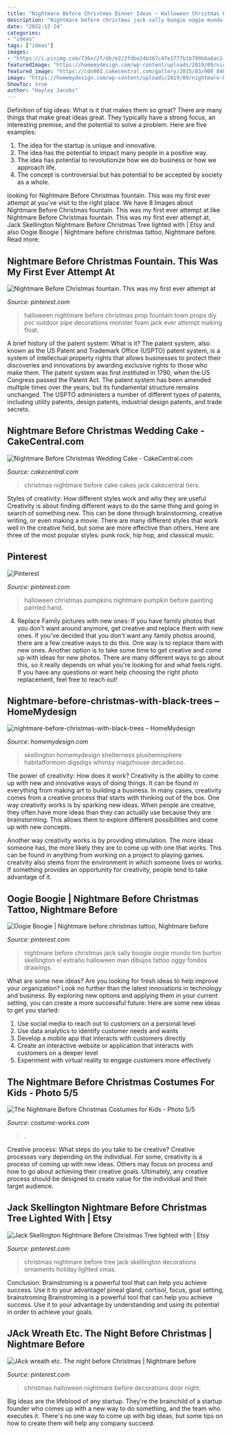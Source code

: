 ```yaml
---
title: "Nightmare Before Christmas Dinner Ideas ~ Halloween Christmas Pumpkins Nightmare Pumpkin Before Painting Painted Hand"
description: "Nightmare before christmas jack sally boogie oogie mundo tim burton skellington el extraño halloween man dibujos tattoo oggy fondos drawings"
date: "2022-12-24"
categories:
- "ideas"
tags: ["ideas"]
images:
- "https://i.pinimg.com/736x/2f/db/e2/2fdbe24b367c47e1777b1b799b8a8ac1--christmas-wreaths-halloween-wreaths.jpg"
featuredImage: "https://homemydesign.com/wp-content/uploads/2019/09/nightmare-before-christmas-with-black-trees.jpg"
featured_image: "https://cdn001.cakecentral.com/gallery/2015/03/900_848791tOir_nightmare-before-christmas-wedding-cake.jpg"
image: "https://homemydesign.com/wp-content/uploads/2019/09/nightmare-before-christmas-with-black-trees.jpg"
ShowToc: true
author: "Hayley Jacobs"
---
```



Definition of big ideas: What is it that makes them so great?
There are many things that make great ideas great. They typically have a strong focus, an interesting premise, and the potential to solve a problem. Here are five examples:
1. The idea for the startup is unique and innovative.
2. The idea has the potential to impact many people in a positive way.
3. The idea has potential to revolutionize how we do business or how we approach life. 
4. The concept is controversial but has potential to be accepted by society as a whole. 

	

		
looking for Nightmare Before Christmas fountain. This was my first ever attempt at you've visit to the right place. We have 8 Images about Nightmare Before Christmas fountain. This was my first ever attempt at like Nightmare Before Christmas fountain. This was my first ever attempt at, Jack Skellington Nightmare Before Christmas Tree lighted with | Etsy and also Oogie Boogie | Nightmare before christmas tattoo, Nightmare before. Read more:
		
    
## Nightmare Before Christmas Fountain. This Was My First Ever Attempt At

<img loading=lazy src="https://i.pinimg.com/originals/bd/97/3d/bd973d367c8fe9f1aab5b3334da56e18.png" onerror="this.onerror=null;this.src='https://tse1.mm.bing.net/th?id=OIP.V2kbJJ0J6lmRGl4CZuScbgHaNJ&amp;pid=15.1';" alt="Nightmare Before Christmas fountain. This was my first ever attempt at">

_Source: pinterest.com_

>halloween nightmare before christmas prop fountain town props diy pvc outdoor pipe decorations monster foam jack ever attempt making float. 

	

A brief history of the patent system: What is it?
The patent system, also known as the US Patent and Trademark Office (USPTO) patent system, is a system of intellectual property rights that allows businesses to protect their discoveries and innovations by awarding exclusive rights to those who make them. The patent system was first instituted in 1790, when the US Congress passed the Patent Act. The patent system has been amended multiple times over the years, but its fundamental structure remains unchanged. The USPTO administers a number of different types of patents, including utility patents, design patents, industrial design patents, and trade secrets.

    
## Nightmare Before Christmas Wedding Cake - CakeCentral.com

<img loading=lazy src="https://cdn001.cakecentral.com/gallery/2015/03/900_848791tOir_nightmare-before-christmas-wedding-cake.jpg" onerror="this.onerror=null;this.src='https://tse1.mm.bing.net/th?id=OIP.6ls5NaIhAvgoTWqG0bo-ywHaJ4&amp;pid=15.1';" alt="Nightmare Before Christmas Wedding Cake - CakeCentral.com">

_Source: cakecentral.com_

>christmas nightmare before cake cakes jack cakecentral tiers. 

	

Styles of creativity: How different styles work and why they are useful
Creativity is about finding different ways to do the same thing and going in search of something new. This can be done through brainstorming, creative writing, or even making a movie. There are many different styles that work well in the creative field, but some are more effective than others. Here are three of the most popular styles: punk rock, hip hop, and classical music.

    
## Pinterest

<img loading=lazy src="https://i.pinimg.com/736x/1f/53/a5/1f53a5c95bb1d71f0e1512c75886f1fd--christmas-pumpkins-halloween-pumpkins.jpg" onerror="this.onerror=null;this.src='https://tse3.mm.bing.net/th?id=OIP.9ta_B5dcvTrbMRhwQQ5J1QHaJ3&amp;pid=15.1';" alt="Pinterest">

_Source: pinterest.com_

>halloween christmas pumpkins nightmare pumpkin before painting painted hand. 

	

4. Replace Family pictures with new ones: If you have family photos that you don't want around anymore, get creative and replace them with new ones.
If you've decided that you don't want any family photos around, there are a few creative ways to do this. One way is to replace them with new ones. Another option is to take some time to get creative and come up with ideas for new photos. There are many different ways to go about this, so it really depends on what you're looking for and what feels right. If you have any questions or want help choosing the right photo replacement, feel free to reach out!

    
## Nightmare-before-christmas-with-black-trees – HomeMydesign

<img loading=lazy src="https://homemydesign.com/wp-content/uploads/2019/09/nightmare-before-christmas-with-black-trees.jpg" onerror="this.onerror=null;this.src='https://tse1.mm.bing.net/th?id=OIP.CGddTPNXJKB47JeB_DXxfgHaJ4&amp;pid=15.1';" alt="nightmare-before-christmas-with-black-trees – HomeMydesign">

_Source: homemydesign.com_

>skellington homemydesign shelterness plushemisphere habitatformom digsdigs whimsy magzhouse decadecoo. 

	

The power of creativity: How does it work?
Creativity is the ability to come up with new and innovative ways of doing things. It can be found in everything from making art to building a business. In many cases, creativity comes from a creative process that starts with thinking out of the box.
One way creativity works is by sparking new ideas. When people are creative, they often have more ideas than they can actually use because they are brainstorming. This allows them to explore different possibilities and come up with new concepts.

Another way creativity works is by providing stimulation. The more ideas someone has, the more likely they are to come up with one that works. This can be found in anything from working on a project to playing games. creatvity also stems from the environment in which someone lives or works. If something provides an opportunity for creativity, people tend to take advantage of it.

    
## Oogie Boogie | Nightmare Before Christmas Tattoo, Nightmare Before

<img loading=lazy src="https://i.pinimg.com/736x/8d/5e/b4/8d5eb4ab7639c4238e050f2a87c39ba0.jpg" onerror="this.onerror=null;this.src='https://tse3.mm.bing.net/th?id=OIP.grYl68XUCK4fRIp1ao8nPQHaLc&amp;pid=15.1';" alt="Oogie Boogie | Nightmare before christmas tattoo, Nightmare before">

_Source: pinterest.com_

>nightmare before christmas jack sally boogie oogie mundo tim burton skellington el extraño halloween man dibujos tattoo oggy fondos drawings. 

	

What are some new ideas?
Are you looking for fresh ideas to help improve your organization? Look no further than the latest innovations in technology and business. By exploring new options and applying them in your current setting, you can create a more successful future. Here are some new ideas to get you started: 
1. Use social media to reach out to customers on a personal level 
2. Use data analytics to identify customer needs and wants 
3. Develop a mobile app that interacts with customers directly 
4. Create an interactive website or application that interacts with customers on a deeper level 
5. Experiment with virtual reality to engage customers more effectively 

    
## The Nightmare Before Christmas Costumes For Kids - Photo 5/5

<img loading=lazy src="https://photos.costume-works.com/full/nightmare_before_christmas5.jpg" onerror="this.onerror=null;this.src='https://tse1.mm.bing.net/th?id=OIP.95Ayx_KnqxTxi2QEP7peggHaKZ&amp;pid=15.1';" alt="The Nightmare Before Christmas Costumes for Kids - Photo 5/5">

_Source: costume-works.com_

>. 

	

Creative process: What steps do you take to be creative?
Creative processes vary depending on the individual. For some, creativity is a process of coming up with new ideas. Others may focus on process and how to go about achieving their creative goals. Ultimately, any creative process should be designed to create value for the individual and their target audience.

    
## Jack Skellington Nightmare Before Christmas Tree Lighted With | Etsy

<img loading=lazy src="https://i.pinimg.com/736x/8a/29/fd/8a29fdfb17a9630024ac9eb995e0298b.jpg" onerror="this.onerror=null;this.src='https://tse4.mm.bing.net/th?id=OIP.nzO_0W2tdleOQw4TH1EruQHaM3&amp;pid=15.1';" alt="Jack Skellington Nightmare Before Christmas Tree lighted with | Etsy">

_Source: pinterest.com_

>christmas nightmare before tree jack skellington decorations ornaments holiday lighted xmas. 

	

Conclusion: Brainstroming is a powerful tool that can help you achieve success. Use it to your advantage!
pineal gland, cortisol, focus, goal setting, brainstroming
Brainstroming is a powerful tool that can help you achieve success. Use it to your advantage by understanding and using its potential in order to achieve your goals.

    
## JAck Wreath Etc. The Night Before Christmas | Nightmare Before

<img loading=lazy src="https://i.pinimg.com/736x/2f/db/e2/2fdbe24b367c47e1777b1b799b8a8ac1--christmas-wreaths-halloween-wreaths.jpg" onerror="this.onerror=null;this.src='https://tse1.mm.bing.net/th?id=OIP.Gju6RP8fpGv7X0WbNLbYSgHaJ4&amp;pid=15.1';" alt="JAck wreath etc. The night before Christmas | Nightmare before">

_Source: pinterest.com_

>christmas halloween nightmare before decorations door night. 

	

Big ideas are the lifeblood of any startup. They're the brainchild of a startup founder who comes up with a new way to do something, and the team who executes it. There's no one way to come up with big ideas, but some tips on how to create them will help any company succeed.

